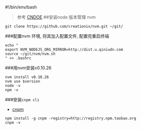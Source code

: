 #!/bin/env/bash


> 参考 [CNDOE](http://cnodejs.org/topic/5338c5db7cbade005b023c98)
##安装node 版本管理 nvm


```
git clone https://github.com/creationix/nvm.git ~/git/
```


###配置nvm 环境, 将其加入配置文件, 配置完重启终端

```
echo "
export NVM_NODEJS_ORG_MIRROR=http://dist.u.qiniudn.com
source ~/git/nvm/nvm.sh
" >> .bashrc
```

###用nvm安装v0.10.26


```
nvm install v0.10.26 
nvm use $version
node -v 
npm -v
```


###安装`cnpm cli`
 - [cnpm](http://npm.taobao.org/)


```
npm install -g cnpm -registry=http://registry.npm.taobao.org 
cnpm -v
```



